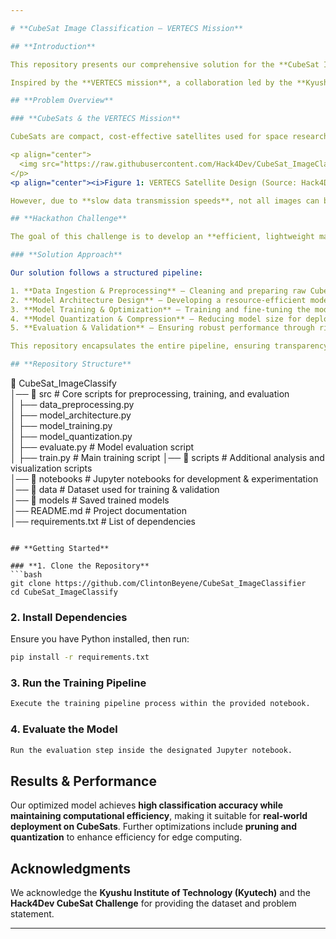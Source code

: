 ```yaml
---

# **CubeSat Image Classification – VERTECS Mission**  

## **Introduction**  

This repository presents our comprehensive solution for the **CubeSat Image Classification Challenge**, designed to enhance data transmission efficiency for resource-constrained CubeSats. Our approach integrates **data preprocessing, model training, and evaluation** into a single, structured pipeline, ensuring reproducibility and clarity.  

Inspired by the **VERTECS mission**, a collaboration led by the **Kyushu Institute of Technology (Kyutech)**, this project aims to classify astronomical images captured by CubeSats to prioritize the most valuable data for transmission.  

## **Problem Overview**  

### **CubeSats & the VERTECS Mission**  

CubeSats are compact, cost-effective satellites used for space research, but they suffer from limitations in **storage, processing power, and communication bandwidth**. The **VERTECS mission** studies the **optical extragalactic background light (EBL)** to gain insights into star formation history. Equipped with a **small-aperture telescope and high-precision attitude control**, VERTECS captures crucial astronomical data for further ground analysis.  

<p align="center">
  <img src="https://raw.githubusercontent.com/Hack4Dev/CubeSat_ImageClassify/main/pictures/SAT.png" width="700">
</p>  
<p align="center"><i>Figure 1: VERTECS Satellite Design (Source: Hack4Dev)</i></p>  

However, due to **slow data transmission speeds**, not all images can be sent back to Earth. **Onboard machine learning** offers a promising solution by **intelligently filtering and prioritizing images**, ensuring that only high-priority data is transmitted while conserving bandwidth.  

## **Hackathon Challenge**  

The goal of this challenge is to develop an **efficient, lightweight machine learning model** that can accurately classify CubeSat images, enabling **real-time decision-making onboard** while balancing **computational efficiency and classification accuracy**.  

### **Solution Approach**  

Our solution follows a structured pipeline:  

1. **Data Ingestion & Preprocessing** – Cleaning and preparing raw CubeSat image data for training.  
2. **Model Architecture Design** – Developing a resource-efficient model suited for onboard classification.  
3. **Model Training & Optimization** – Training and fine-tuning the model for high accuracy with minimal computational cost.  
4. **Model Quantization & Compression** – Reducing model size for deployment on resource-constrained hardware.  
5. **Evaluation & Validation** – Ensuring robust performance through rigorous testing.  

This repository encapsulates the entire pipeline, ensuring transparency and reproducibility.  

## **Repository Structure**  

```
📂 CubeSat_ImageClassify  
│── 📂 src                     # Core scripts for preprocessing, training, and evaluation  
│    ├── data_preprocessing.py  
│    ├── model_architecture.py  
│    ├── model_training.py  
│    ├── model_quantization.py  
│    ├── evaluate.py           # Model evaluation script  
│    ├── train.py              # Main training script
│── 📂 scripts                 # Additional analysis and visualization scripts  
│── 📂 notebooks               # Jupyter notebooks for development & experimentation  
│── 📂 data                    # Dataset used for training & validation  
│── 📂 models                  # Saved trained models  
│── README.md                  # Project documentation  
│── requirements.txt           # List of dependencies                      
```

## **Getting Started**  

### **1. Clone the Repository**  
```bash
git clone https://github.com/ClintonBeyene/CubeSat_ImageClassifier
cd CubeSat_ImageClassify
```

### **2. Install Dependencies**  
Ensure you have Python installed, then run:  
```bash
pip install -r requirements.txt
```

### **3. Run the Training Pipeline**  
```bash
Execute the training pipeline process within the provided notebook.
```

### **4. Evaluate the Model**  
```bash
Run the evaluation step inside the designated Jupyter notebook.
```

## **Results & Performance**  

Our optimized model achieves **high classification accuracy while maintaining computational efficiency**, making it suitable for **real-world deployment on CubeSats**. Further optimizations include **pruning and quantization** to enhance efficiency for edge computing.  

## **Acknowledgments**  

We acknowledge the **Kyushu Institute of Technology (Kyutech)** and the **Hack4Dev CubeSat Challenge** for providing the dataset and problem statement.  

---  
```

